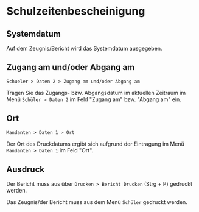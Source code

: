 ﻿# Schulzeitenbescheinigung

## Systemdatum

Auf dem Zeugnis/Bericht wird das Systemdatum ausgegeben.

## Zugang am und/oder Abgang am 

`Schueler > Daten 2 > Zugang am und/oder Abgang am`

Tragen Sie das Zugangs- bzw. Abgangsdatum im aktuellen Zeitraum im Menü `Schüler > Daten 2` im Feld "Zugang am" bzw. "Abgang am" ein.

## Ort

 `Mandanten > Daten 1 > Ort`

Der Ort des Druckdatums ergibt sich aufgrund der Eintragung im Menü `Mandanten > Daten 1` im Feld "Ort".

## Ausdruck

Der Bericht muss aus über `Drucken > Bericht Drucken` (Strg + P) gedruckt werden.

Das Zeugnis/der Bericht muss aus dem Menü `Schüler` gedruckt werden.